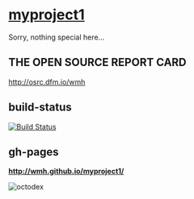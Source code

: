 # [myproject1](http://wmh.github.io/myproject1/)

Sorry, nothing special here...

THE OPEN SOURCE REPORT CARD
---------------------------

http://osrc.dfm.io/wmh

build-status
------------

[![Build Status](https://travis-ci.org/wmh/myproject1.png?branch=master)](https://travis-ci.org/wmh/myproject1)

gh-pages
--------

__http://wmh.github.io/myproject1/__


![octodex](http://octodex.github.com/images/daftpunktocat-guy.gif)
